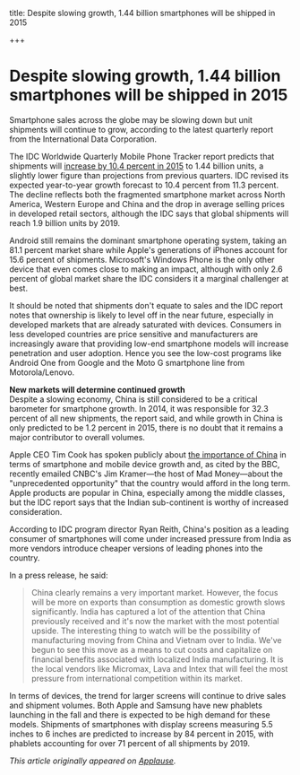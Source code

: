 title: Despite slowing growth, 1.44 billion smartphones will be shipped in 2015

+++


# Despite slowing growth, 1.44 billion smartphones will be shipped in 2015

Smartphone sales across the globe may be slowing down but unit shipments will continue to grow, according to the latest quarterly report from the International Data Corporation.

The IDC Worldwide Quarterly Mobile Phone Tracker report predicts that shipments will [increase by 10.4 percent in 2015](http://www.idc.com/getdoc.jsp?containerId=prUS25860315) to 1.44 billion units, a slightly lower figure than projections from previous quarters. IDC revised its expected year-to-year growth forecast to 10.4 percent from 11.3 percent. The decline reflects both the fragmented smartphone market across North America, Western Europe and China and the drop in average selling prices in developed retail sectors, although the IDC says that global shipments will reach 1.9 billion units by 2019.

Android still remains the dominant smartphone operating system, taking an 81.1 percent market share while Apple's generations of iPhones account for 15.6 percent of shipments. Microsoft's Windows Phone is the only other device that even comes close to making an impact, although with only 2.6 percent of global market share the IDC considers it a marginal challenger at best.

It should be noted that shipments don't equate to sales and the IDC report notes that ownership is likely to level off in the near future, especially in developed markets that are already saturated with devices. Consumers in less developed countries are price sensitive and manufacturers are increasingly aware that providing low-end smartphone models will increase penetration and user adoption. Hence you see the low-cost programs like Android One from Google and the Moto G smartphone line from Motorola/Lenovo.

**New markets will determine continued growth**  
Despite a slowing economy, China is still considered to be a critical barometer for smartphone growth. In 2014, it was responsible for 32.3 percent of all new shipments, the report said, and while growth in China is only predicted to be 1.2 percent in 2015, there is no doubt that it remains a major contributor to overall volumes.

Apple CEO Tim Cook has spoken publicly about [the importance of China](http://www.bbc.com/news/technology-34051997) in terms of smartphone and mobile device growth and, as cited by the BBC, recently emailed CNBC's Jim Kramer—the host of Mad Money—about the "unprecedented opportunity" that the country would afford in the long term. Apple products are popular in China, especially among the middle classes, but the IDC report says that the Indian sub-continent is worthy of increased consideration.

According to IDC program director Ryan Reith, China's position as a leading consumer of smartphones will come under increased pressure from India as more vendors introduce cheaper versions of leading phones into the country.

In a press release, he said:

> China clearly remains a very important market. However, the focus will be more on exports than consumption as domestic growth slows significantly. India has captured a lot of the attention that China previously received and it's now the market with the most potential upside. The interesting thing to watch will be the possibility of manufacturing moving from China and Vietnam over to India. We've begun to see this move as a means to cut costs and capitalize on financial benefits associated with localized India manufacturing. It is the local vendors like Micromax, Lava and Intex that will feel the most pressure from international competition within its market.

In terms of devices, the trend for larger screens will continue to drive sales and shipment volumes. Both Apple and Samsung have new phablets launching in the fall and there is expected to be high demand for these models. Shipments of smartphones with display screens measuring 5.5 inches to 6 inches are predicted to increase by 84 percent in 2015, with phablets accounting for over 71 percent of all shipments by 2019.

_This article originally appeared on [Applause](http://go.applause.com/Syrinx.html)._

